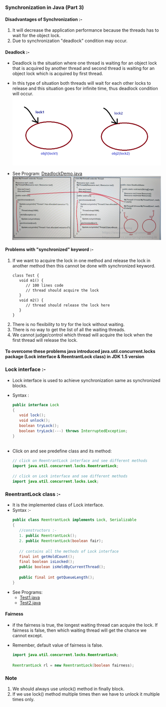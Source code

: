 ### Synchronization in Java (Part 3)

#### Disadvantages of Synchronization :-
1. It will decrease the application performance because the threads has to wait for the object lock.
2. Due to synchronization "deadlock" condition may occur.
   
#### Deadlock :-

- Deadlock is the situation where one thread is waiting for an object lock that is acquired by another thread and second thread is waiting for an object lock which is acquired by first thread. 
- In this type of situation both threads will wait for each other locks to release and this situation goes for infinite time, thus deadlock condition will occur.
![deadlock.png](_9_Sychronization_3/images/deadlock.png) 


- See Program: [DeadlockDemo.java](_9_Sychronization_3%2FMultiThreadingDemo8%2Fdemo%2FDeadlockDemo.java)
![demoProgramExp.png](_9_Sychronization_3/images/demoProgramExp.png)

#### Problems with "synchronized" keyword :-
1. If we want to acquire the lock in one method and release the lock in another method then this cannot be done with synchronized keyword.
   ```
   class Test {
      void m1() {
         // 100 lines code
         // thread should acquire the lock
      }
      void m2() {
         // thread should release the lock here
      }   
   }
   ```
2. There is no flexibility to try for the lock without waiting.
3. There is no way to get the list of all the waiting threads.
4. We cannot judge/control which thread will acquire the lock when the first thread will release the lock.

#### To overcome these problems java introduced java.util.concurrent.locks package (Lock interface & ReentrantLock class) in JDK 1.5 version
   
   
### Lock interface :-
- Lock interface is used to achieve synchronization same as synchronized blocks.


- Syntax :
   ```java
   public interface Lock
   {
      void lock();
      void unlock();
      boolean tryLock();
      boolean tryLock(---) throws InterruptedException;
   }
      
   ```   
- Click on and see predefine class and its method:
   ```java
   // click on ReentrantLock interface and see different methods
   import java.util.concurrent.locks.ReentrantLock;
   
   // click on Lock interface and see different methods
   import java.util.concurrent.locks.Lock;
   ```

### ReentrantLock class :-
- It is the implemented class of Lock interface.
- Syntax :-
   ```java
   public class ReentrantLock implements Lock, Serializable
   {
      //constructors :-
      1. public ReentrantLock();
      2. public ReentrantLock(boolean fair);
      
      // contains all the methods of Lock interface
      final int getHoldCount();
      final boolean isLocked();
      public boolean isHeldByCurrentThread();
      
      public final int getQueueLength();
   }
   
   ```
- See Programs:
  - [Test1.java](_9_Sychronization_3%2FMultiThreadingDemo8%2Fnewsync%2FTest1.java)
  - [Test2.java](_9_Sychronization_3%2FMultiThreadingDemo8%2Fnewsync%2FTest2.java)

#### Fairness
- if the fairness is true, the longest waiting thread can acquire the lock. If fairness is false, then which waiting thread will get the chance we cannot except.
- Remember, default value of fairness is false.

   ```java
   import java.util.concurrent.locks.ReentrantLock;
   
   ReentrantLock rl = new ReentrantLock(boolean fairness);
   ```


### Note
1. We should always use unlock() method in finally block.
2. If we use lock() method multiple times then we have to unlock it multiple times only.
